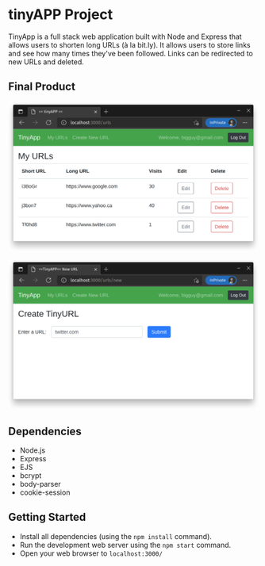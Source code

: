 # tinyAPP Project

TinyApp is a full stack web application built with Node and Express that allows users to shorten long URLs (à la bit.ly).
It allows users to store links and see how many times they've been followed. Links can be redirected to new URLs and deleted.

## Final Product

!["Collection of links"](./docs/all_urls.png)

!["Creating a new link"](./docs/add_url.png)

## Dependencies

- Node.js
- Express
- EJS
- bcrypt
- body-parser
- cookie-session

## Getting Started

- Install all dependencies (using the `npm install` command).
- Run the development web server using the `npm start` command.
- Open your web browser to `localhost:3000/`